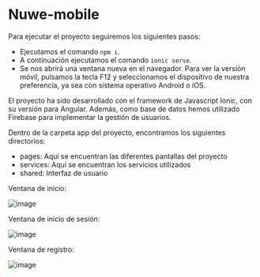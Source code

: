 # Nuwe-mobile

Para ejecutar el proyecto seguiremos los siguientes pasos: 

 - Ejecutamos el comando `npm i`.
 - A continuación ejecutamos el comando `ionic serve`.
 - Se nos abrirá una ventana nueva en el navegador. Para ver la versión móvil, pulsamos la tecla F12 y seleccionamos el dispositivo de nuestra preferencia, ya sea con sistema operativo Android o iOS.

El proyecto ha sido desarrollado con el framework de Javascript Ionic, con su versión para Angular. Además, como base de datos hemos utilizado Firebase para implementar la gestión de usuarios.

Dentro de la carpeta app del proyecto, encontramos los siguientes directorios: 
- pages: Aquí se encuentran las diferentes pantallas del proyecto
- services: Aquí se encuentran los servicios utilizados 
- shared: Interfaz de usuario

Ventana de inicio:

![image](https://user-images.githubusercontent.com/49285698/126891950-0ddffe3e-6dca-487c-854b-0d5ebf06a218.png)

Ventana de inicio de sesión:

![image](https://user-images.githubusercontent.com/49285698/126891975-b946bf28-91b4-401b-a176-5e9fc07a74fc.png)

Ventana de registro:

![image](https://user-images.githubusercontent.com/49285698/126891984-a20821f9-302d-47ef-83c5-d0307a15757e.png)


